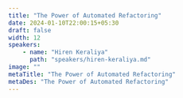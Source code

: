 ```yaml
---
title: "The Power of Automated Refactoring"
date: 2024-01-10T22:00:15+05:30
draft: false
width: 12
speakers:
    - name: "Hiren Keraliya"
      path: "speakers/hiren-keraliya.md"
image: ""
metaTitle: "The Power of Automated Refactoring"
metaDes: "The Power of Automated Refactoring"
---
```


